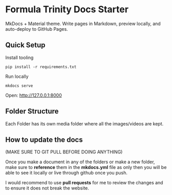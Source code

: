 # Formula Trinity Docs Starter

MkDocs + Material theme. Write pages in Markdown, preview locally, and auto-deploy to GitHub Pages.

## Quick Setup

Install tooling
```
pip install -r requirements.txt
```

Run locally
```
mkdocs serve
```

Open: http://127.0.0.1:8000

## Folder Structure

Each Folder has its own media folder where all the images/videos are kept.

## How to update the docs

(MAKE SURE TO GIT PULL BEFORE DOING ANYTHING)

Once you make a document in any of the folders or make a new folder, make sure to **reference** them in the **mkdocs.yml** file as only then you will be able to see it locally or live through github once you push.

I would recommend to use **pull requests** for me to review the changes and to ensure it does not break the website.
